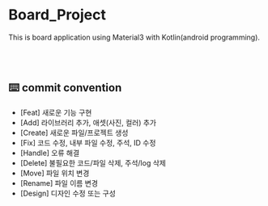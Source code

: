 # Board_Project
This is board application using Material3 with Kotlin(android programming).


<br></br>
## ⌨️ commit convention
- [Feat] 새로운 기능 구현
- [Add] 라이브러리 추가, 애셋(사진, 컬러) 추가
- [Create] 새로운 파일/프로젝트 생성
- [Fix] 코드 수정, 내부 파일 수정, 주석, ID 수정
- [Handle] 오류 해결
- [Delete] 불필요한 코드/파일 삭제, 주석/log 삭제
- [Move] 파일 위치 변경
- [Rename] 파일 이름 변경
- [Design] 디자인 수정 또는 구성
